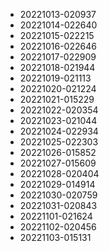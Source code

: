 
* 20221013-020937
* 20221014-022640
* 20221015-022215
* 20221016-022646
* 20221017-022909
* 20221018-021944
* 20221019-021113
* 20221020-021224
* 20221021-015229
* 20221022-020354
* 20221023-021044
* 20221024-022934
* 20221025-022303
* 20221026-015852
* 20221027-015609
* 20221028-020404
* 20221029-014914
* 20221030-020759
* 20221031-020843
* 20221101-021624
* 20221102-020456
* 20221103-015131
